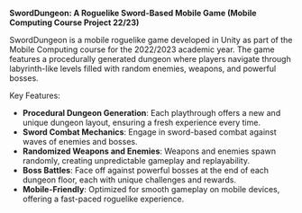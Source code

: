 **SwordDungeon: A Roguelike Sword-Based Mobile Game (Mobile Computing Course Project 22/23)**

SwordDungeon is a mobile roguelike game developed in Unity as part of the Mobile Computing course for the 2022/2023 academic year. The game features a procedurally generated dungeon where players navigate through labyrinth-like levels filled with random enemies, weapons, and powerful bosses.

Key Features:
* **Procedural Dungeon Generation**: Each playthrough offers a new and unique dungeon layout, ensuring a fresh experience every time.
* **Sword Combat Mechanics**: Engage in sword-based combat against waves of enemies and bosses.
* **Randomized Weapons and Enemies**: Weapons and enemies spawn randomly, creating unpredictable gameplay and replayability.
* **Boss Battles**: Face off against powerful bosses at the end of each dungeon floor, each with unique challenges and rewards.
* **Mobile-Friendly**: Optimized for smooth gameplay on mobile devices, offering a fast-paced roguelike experience.
